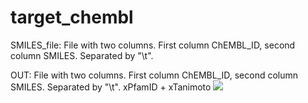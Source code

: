 # target_chembl
SMILES_file: File with two columns. First column ChEMBL_ID, second column SMILES. Separated by "\t".

OUT: File with two columns. First column ChEMBL_ID, second column SMILES. Separated by "\t". xPfamID + xTanimoto
<img src="https://docs.google.com/drawings/d/e/2PACX-1vSSwg9kpBGrZ5d2lJAgvReRPHrV0O1JAkZ2C8Mu9ui4F2FxBriT6iRT8mE1QZaTFPWPx9qbpNCMPNRf/pub?w=960&amp;h=720">

